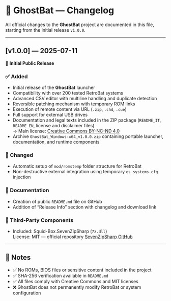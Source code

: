 # 📓 GhostBat — Changelog

All official changes to the **GhostBat** project are documented in this file, starting from the initial release `v1.0.0`.

---

## [v1.0.0] — 2025-07-11

🎉 **Initial Public Release**

### ✅ Added  
- Initial release of the **GhostBat** launcher  
- Compatibility with over 200 tested RetroBat systems  
- Advanced CSV editor with multiline handling and duplicate detection  
- Reversible patching mechanism with temporary ROM links  
- Execution of remote content via URL (`.zip`, `.chd`, `.cue`)  
- Full support for external USB drives  
- Documentation and legal texts included in the ZIP package (`README_IT`, `README_EN`, license and disclaimer files)  
  → Main license: [Creative Commons BY-NC-ND 4.0](https://creativecommons.org/licenses/by-nc-nd/4.0/)  
- Archive `GhostBat_Windows-x64_v1.0.0.zip` containing portable launcher, documentation, and runtime components

### 🧩 Changed  
- Automatic setup of `mod/romstemp` folder structure for RetroBat  
- Non-destructive external integration using temporary `es_systems.cfg` injection

### 📄 Documentation  
- Creation of public `README.md` file on GitHub  
- Addition of “Release Info” section with changelog and download link

### 🔐 Third-Party Components  
- Included: Squid-Box.SevenZipSharp (`7z.dll`)  
  License: MIT — official repository [SevenZipSharp GitHub](https://github.com/adamhathcock/sevenzipsharp)

---

## 📌 Notes  
- ✅ No ROMs, BIOS files or sensitive content included in the project  
- ✅ SHA-256 verification available in `README.md`  
- ✅ All files comply with Creative Commons and MIT licenses  
- ❌ GhostBat does not permanently modify RetroBat or system configuration
